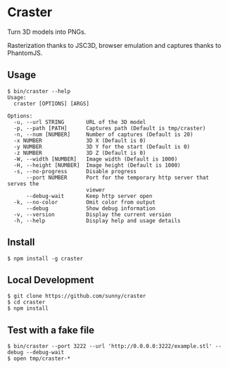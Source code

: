 Craster
=======

Turn 3D models into PNGs.

Rasterization thanks to JSC3D, browser emulation and captures thanks to
PhantomJS.

Usage
------

    $ bin/craster --help
    Usage:
      craster [OPTIONS] [ARGS]

    Options:
      -u, --url STRING       URL of the 3D model
      -p, --path [PATH]      Captures path (Default is tmp/craster)
      -n, --num [NUMBER]     Number of captures (Default is 20)
      -x NUMBER              3D X (Default is 0)
      -y NUMBER              3D Y for the start (Default is 0)
      -z NUMBER              3D Z (Default is 0)
      -W, --width [NUMBER]   Image width (Default is 1000)
      -H, --height [NUMBER]  Image height (Default is 1000)
      -s, --no-progress      Disable progress
          --port NUMBER      Port for the temporary http server that serves the
                             viewer
          --debug-wait       Keep http server open
      -k, --no-color         Omit color from output
          --debug            Show debug information
      -v, --version          Display the current version
      -h, --help             Display help and usage details

Install
-------

    $ npm install -g craster


Local Development
-----------------

    $ git clone https://github.com/sunny/craster
    $ cd craster
    $ npm install

## Test with a fake file

    $ bin/craster --port 3222 --url 'http://0.0.0.0:3222/example.stl' --debug --debug-wait
    $ open tmp/craster-*
